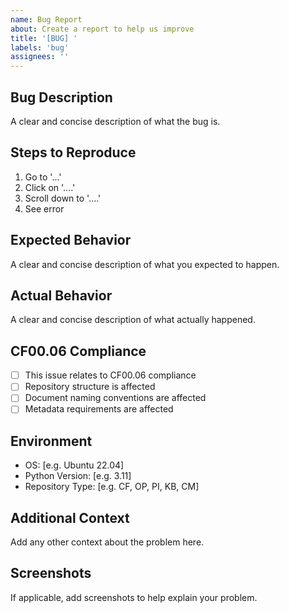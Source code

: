 ```yaml
---
name: Bug Report
about: Create a report to help us improve
title: '[BUG] '
labels: 'bug'
assignees: ''
---
```


## Bug Description
A clear and concise description of what the bug is.

## Steps to Reproduce
1. Go to '...'
2. Click on '....'
3. Scroll down to '....'
4. See error

## Expected Behavior
A clear and concise description of what you expected to happen.

## Actual Behavior
A clear and concise description of what actually happened.

## CF00.06 Compliance
- [ ] This issue relates to CF00.06 compliance
- [ ] Repository structure is affected
- [ ] Document naming conventions are affected
- [ ] Metadata requirements are affected

## Environment
- OS: [e.g. Ubuntu 22.04]
- Python Version: [e.g. 3.11]
- Repository Type: [e.g. CF, OP, PI, KB, CM]

## Additional Context
Add any other context about the problem here.

## Screenshots
If applicable, add screenshots to help explain your problem.
